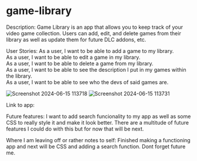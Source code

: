 # game-library
Description: Game Library is an app that allows you to keep track of your video game collection.
Users can add, edit, and delete games from their library as well as update them for future DLC addons, etc.

User Stories:
As a user, I want to be able to add a game to my library.<br>
As a user, I want to be able to edit a game in my library.<br>
As a user, I want to be able to delete a game from my library.<br>
As a user, I want to be able to see the description I put in my games within the library.<br>
As a user, I want to be able to see who the devs of said games are.<br>

![Screenshot 2024-06-15 113718](https://github.com/JimmieSmith1222/game-library/assets/163065468/9f684cb7-6de7-4260-87c2-26c96029f99c)
![Screenshot 2024-06-15 113731](https://github.com/JimmieSmith1222/game-library/assets/163065468/53a833ad-63aa-42b7-ba59-93cf0d83c121)

Link to app: 

Future features: I want to add search funcionality to my app as well as some CSS to really style it and make it look better. There are a multitude of future features I could do with this but for now that will be next.

Where I am leaving off or rather notes to self: Finished making a functioning app and next will be CSS and adding a search function. Dont forget future me.
